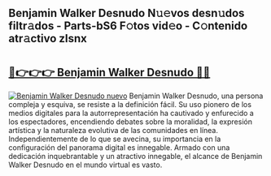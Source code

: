 ## Benjamin Walker Desnudo N𝚞𝚎vos desn𝚞dos filtr𝚊dos - Parts-bS6 F𝚘tos vid𝚎o - C𝚘ntenido atr𝚊ctivo zIsnx

# <h2><a href="http://mb5jaq.tromn.icu/?c=Benjamin+Walker+Desnudo">🔗👉👉👉 Benjamin Walker Desnudo 🔗🔗</a></h2>

[![Benjamin Walker Desnudo nuevo](https://i.imgur.com/pEAQMta.gif)](http://mb5jaq.tromn.icu/?c=Benjamin+Walker+Desnudo)
Benjamin Walker Desnudo, una persona compleja y esquiva, se resiste a la definición fácil. Su uso pionero de los medios digitales para la autorrepresentación ha cautivado y enfurecido a los espectadores, encendiendo debates sobre la moralidad, la expresión artística y la naturaleza evolutiva de las comunidades en línea. Independientemente de lo que se avecina, su importancia en la configuración del panorama digital es innegable. Armado con una dedicación inquebrantable y un atractivo innegable, el alcance de Benjamin Walker Desnudo en el mundo virtual es vasto.
